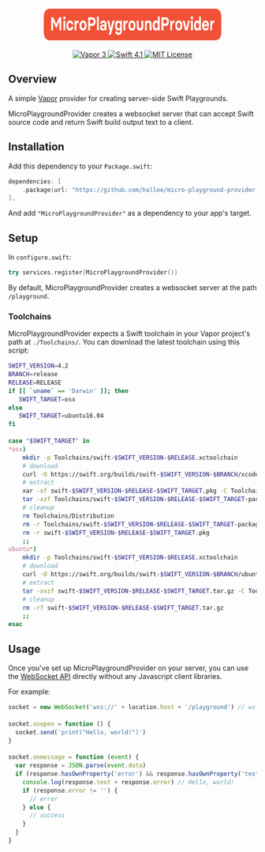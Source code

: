 <p align="center">
    <a href="https://vapor.codes">
        <img src="Logo.svg" width="361" height="64" alt="MicroPlaygroundProvider Logo">
    </a>
    <br>
    <br>
    <a href="https://vapor.codes">
        <img src="http://img.shields.io/badge/vapor-3.0-brightgreen.svg" alt="Vapor 3">
    </a>
    <a href="https://swift.org">
        <img src="http://img.shields.io/badge/swift-4.1-brightgreen.svg" alt="Swift 4.1">
    </a>
    <a href="LICENSE">
        <img src="http://img.shields.io/badge/license-MIT-brightgreen.svg" alt="MIT License">
    </a>
</p>

## Overview

A simple [Vapor](https://vapor.codes) provider for creating server-side Swift Playgrounds.

MicroPlaygroundProvider creates a websocket server that can accept Swift source code and return Swift build output text to a client.

## Installation

Add this dependency to your `Package.swift`:

```swift
dependencies: [
    .package(url: "https://github.com/hallee/micro-playground-provider.git", from: "0.1"),
],
```

And add `"MicroPlaygroundProvider"` as a dependency to your app's target.

## Setup

In `configure.swift`:

```swift
try services.register(MicroPlaygroundProvider())
```

By default, MicroPlaygroundProvider creates a websocket server at the path `/playground`.

### Toolchains

MicroPlaygroundProvider expects a Swift toolchain in your Vapor project's path at `./Toolchains/`.
You can download the latest toolchain using this script:

```bash
SWIFT_VERSION=4.2
BRANCH=release
RELEASE=RELEASE
if [[ `uname` == 'Darwin' ]]; then
   SWIFT_TARGET=osx
else
   SWIFT_TARGET=ubuntu16.04
fi

case "$SWIFT_TARGET" in
*osx)
    mkdir -p Toolchains/swift-$SWIFT_VERSION-$RELEASE.xctoolchain
    # download
    curl -O https://swift.org/builds/swift-$SWIFT_VERSION-$BRANCH/xcode/swift-$SWIFT_VERSION-$RELEASE/swift-$SWIFT_VERSION-$RELEASE-$SWIFT_TARGET.pkg
    # extract
    xar -xf swift-$SWIFT_VERSION-$RELEASE-$SWIFT_TARGET.pkg -C Toolchains/
    tar -xzf Toolchains/swift-$SWIFT_VERSION-$RELEASE-$SWIFT_TARGET-package.pkg/Payload -C Toolchains/swift-$SWIFT_VERSION-$RELEASE.xctoolchain
    # cleanup
    rm Toolchains/Distribution
    rm -r Toolchains/swift-$SWIFT_VERSION-$RELEASE-$SWIFT_TARGET-package.pkg
    rm -r swift-$SWIFT_VERSION-$RELEASE-$SWIFT_TARGET.pkg
    ;;
ubuntu*)
    mkdir -p Toolchains/swift-$SWIFT_VERSION-$RELEASE.xctoolchain
    # download
    curl -O https://swift.org/builds/swift-$SWIFT_VERSION-$BRANCH/ubuntu1604/swift-$SWIFT_VERSION-$RELEASE/swift-$SWIFT_VERSION-$RELEASE-$SWIFT_TARGET.tar.gz
    # extract
    tar -xvzf swift-$SWIFT_VERSION-$RELEASE-$SWIFT_TARGET.tar.gz -C Toolchains/swift-$SWIFT_VERSION-$RELEASE.xctoolchain --strip-components=1
    # cleanup
    rm -rf swift-$SWIFT_VERSION-$RELEASE-$SWIFT_TARGET.tar.gz
    ;;
esac
```

## Usage

Once you've set up MicroPlaygroundProvider on your server, you can use the [WebSocket API](https://developer.mozilla.org/en-US/docs/Web/API/WebSockets_API) directly without any Javascript client libraries.

For example: 

```js
socket = new WebSocket('wss://' + location.host + '/playground') // ws:// for non-https sites

socket.onopen = function () {
  socket.send('print("Hello, world!")')
}

socket.onmessage = function (event) {
  var response = JSON.parse(event.data)
  if (response.hasOwnProperty('error') && response.hasOwnProperty('text')) {
    console.log(response.text + response.error) // Hello, world!
    if (response.error != '') {
      // error
    } else {
      // success
    }
  }
}
```